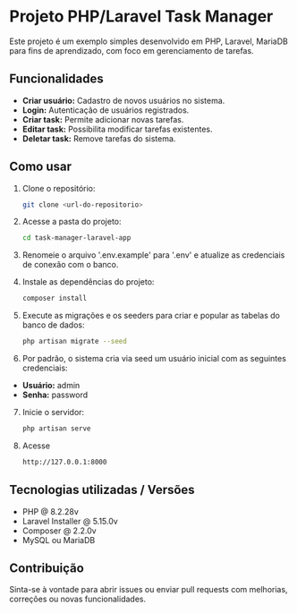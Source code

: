 # Projeto PHP/Laravel Task Manager

Este projeto é um exemplo simples desenvolvido em PHP, Laravel, MariaDB para fins de aprendizado, com foco em gerenciamento de tarefas.

## Funcionalidades

-   **Criar usuário:** Cadastro de novos usuários no sistema.
-   **Login:** Autenticação de usuários registrados.
-   **Criar task:** Permite adicionar novas tarefas.
-   **Editar task:** Possibilita modificar tarefas existentes.
-   **Deletar task:** Remove tarefas do sistema.

## Como usar

1.  Clone o repositório:
    ```bash
    git clone <url-do-repositorio>
    ```
2.  Acesse a pasta do projeto:

    ```bash
    cd task-manager-laravel-app
    ```

3.  Renomeie o arquivo '.env.example' para '.env' e atualize as credenciais de conexão com o banco.

4.  Instale as dependências do projeto:

    ```bash
    composer install
    ```

5.  Execute as migrações e os seeders para criar e popular as tabelas do banco de dados:

    ```bash
    php artisan migrate --seed
    ```

6.  Por padrão, o sistema cria via seed um usuário inicial com as seguintes credenciais:

-   **Usuário:** admin
-   **Senha:** password

7.  Inicie o servidor:

    ```bash
    php artisan serve
    ```

8.  Acesse
    ```bash
    http://127.0.0.1:8000
    ```

## Tecnologias utilizadas / Versões

-   PHP @ 8.2.28v
-   Laravel Installer @ 5.15.0v
-   Composer @ 2.2.0v
-   MySQL ou MariaDB

## Contribuição

Sinta-se à vontade para abrir issues ou enviar pull requests com melhorias, correções ou novas funcionalidades.
